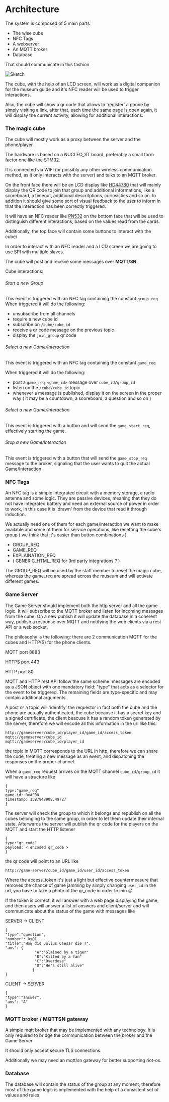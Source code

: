 # Architecture

The system is composed of 5 main parts

- The wise cube
- NFC Tags
- A webserver
- An MQTT broker
- Database

That should communicate in this fashion

![Sketch](architecture.jpg)

The cube, with the help of an LCD screen, will work as a digital companion for the museum guide and it's NFC reader will be used to trigger interactions.

Also, the cube will show a qr code that allows to 'register' a phone by simply visiting a link, after that, each time the same page is open again, it will display the current activity, allowing for additional interactions.


### The magic cube

The cube will mostly work as a proxy between the server and the phone/player.

The hardware is based on a NUCLEO_ST board, preferably a small form factor one like the [STM32](https://www.st.com/content/st_com/en/products/evaluation-tools/product-evaluation-tools/mcu-mpu-eval-tools/stm32-mcu-mpu-eval-tools/stm32-nucleo-boards/nucleo-f042k6.html). 

It is connected via WIFI (or possibly any other wireless communication method, as it only interacts with the server) and talks to an MQTT broker.

On the front face there will be an LCD display like [HD44780](https://www.winstar.com.tw/products/character-lcd-display-module/20x4-lcd-display.html) that will mainly display the QR code to join that group and additional informations, like a scoreboard, a timeout, additional descritptions, curiosisties and so on.
In addition it should give some sort of visual feedback to the user to inform in that the interaction has been correctly triggered.

It will have an NFC reader like [PN532](https://www.amazon.it/HiLetgo-Communication-Arduino-Raspberry-Android/dp/B07ZWV1XZ1/ref=sr_1_4?dchild=1&keywords=pn532&qid=1588680467&sr=8-4) on the bottom face that will be used to distinguish different interactions, based on the values read from the cards.

Additionally, the top face will contain some buttons to interact with the cube/

In order to interact with an NFC reader and a LCD screen we are going to use SPI with multiple slaves.

The cube will post and receive some messages over **MQTT/SN**.

Cube interactions:

###### Start a new Group
This event is triggered with an NFC tag containing the constant `group_req` 
 When triggered it will do the following:

- unsubscribe from all channels
- require a new cube id
- subscribe on `/cube/cube_id` 
- receive a qr code message on the previous topic
- display the `join_group` qr code

###### Select a new Game/Interaction

This event is triggered with an NFC tag containing the constant `game_req` 

 When triggered it will do the following:

- post a `game_req <game_id>`  message over `cube_id/group_id`
- listen on the `/cube/cube_id` topic
- whenever a message is published, display it on the screen in the proper way ( it may be a countdown, a scoreboard, a question and so on ) 

###### Select a new Game/Interaction
This event is triggered with a button and will send the `game_start_req`, effectively starting the game.


###### Stop a new Game/Interaction
This event is triggered with a button that will send the `game_stop_req` message to the broker, signaling that the user wants to quit the actual Game/Interaction

### NFC Tags
An NFC tag is a simple integrated circuit with a memory storage, a radio antenna and some logic. They are passive devices, meaning that they do not have integrated battery and need an external source of power in order to work, in this case it is 'drawn' from the device that read it through induction. 

We actually need one of them for each game/interaction we want to make available and some of them for service operations, like resetting the cube's group ( we think that it's easier than button combinations ).

- GROUP_REQ 
- GAME_REQ
- EXPLAINATION_REQ
- ( GENERIC_HTML_REQ  for 3rd party integrations ? )

The GROUP_REQ will be used by the staff member to reset the magic cube, whereas the game_req are spread across the museum and will activate different games.

### Game Server 

The Game Server should implement both the http server and all the game logic.
It will subscribe to the MQTT broker and listen for incoming messages from the cube.
On a new publish it will update the database in a coherent way, publish a response over MQTT and notifying the web clients via a rest-API or a web socket.

The philosophy is the following: there are 2 communication MQTT for the cubes and HTTP(S) for the phone clients.

MQTT port 8883

HTTPS port 443

HTTP port 80 

MQTT and HTTP rest API follow the same scheme: messages are encoded as a JSON object with one mandatory field: "type" that acts as a selector for the event to be triggered. The remaining fields are type-specific and may contain additional arguments.

A post or a topic will 'identify' the requestor  in fact both the cube and the phone are actually authenticated, the cube because it has a secret key and a signed certificate, the client beacuse it has a random token generated by the server, therefore we will encode all this information in the url like this.

```
http://gameserver/cube_id/player_id/game_id/access_token
mqtt://gameserver/cube_id
mqtt://gameserver/cube_id/player_id
```

the topic in MQTT corresponds to the URL in http, therefore we can share the code, treating a new message as an event, and dispatching the responses on the proper channel.

When a `game_req` request arrives on the MQTT channel `cube_id/group_id` it will have a structure like 

```
{
type:"game_req"
game_id: 0xAF00 
timestamp: 1587848908.49727
}
```

The server will check the group to which it belongs and republish on all the cubes belonging to the same group, in order to let them update their internal state.
Afterwards the server will publish the qr code for the players on the MQTT and start the HTTP listener

```
{
type:"qr_code"
payload: < encoded qr_code > 
}
```

the qr code will point to an URL like 

```
http://game-server/cube_id/game_id/user_id/access_token
```

Where the access_token it's just a light but effective countermeasure that removes the chance of game jamming by simply changing `user_id`  in the url, you have to take a photo of the qr_code in order to join 😉

If the token is correct, it will answer with a web page displaying the game, and then users will answer a list of answers and  client/server and will communicate about the status of the game with messages like

SERVER -> CLIENT

````
{
"type":"question",
"number": 0x01
"title":"How did Julius Caesar die ?".
"ans": {
			 "A":"Slained by a tiger"
			 "B":"Killed by a fan"
			 "C":"Overdose"
			 "D":"He's still alive"
			}
}
````

CLIENT -> SERVER 

```
{
"type":"answer",
"ans": "A"
}
```

### MQTT broker / MQTTSN gateway

A simple mqtt broker that may be implemented with any technology.
It is only required to bridge the communication between the broker and the Game Server

It should only accept secure TLS connections.

Additionally we may need an mqtt/sn gateway for better supporting riot-os.

### Database
The database will contain the status of the group at any moment, therefore most of the game logic is implemented with the help of a consistent set of values and rules.


